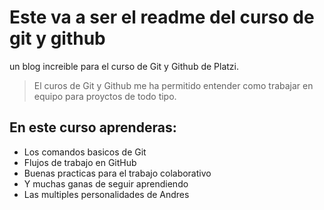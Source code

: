 # Este va a ser el readme del curso de git y github
un blog increible para el curso de Git y Github de Platzi. 
> El curos de Git y Github me ha permitido entender como trabajar en equipo para proyctos de todo tipo. 


## En este curso aprenderas:
 
* Los comandos basicos de Git
* Flujos de trabajo en GitHub
* Buenas practicas para el trabajo colaborativo
* Y muchas ganas de seguir aprendiendo
* Las multiples personalidades de Andres